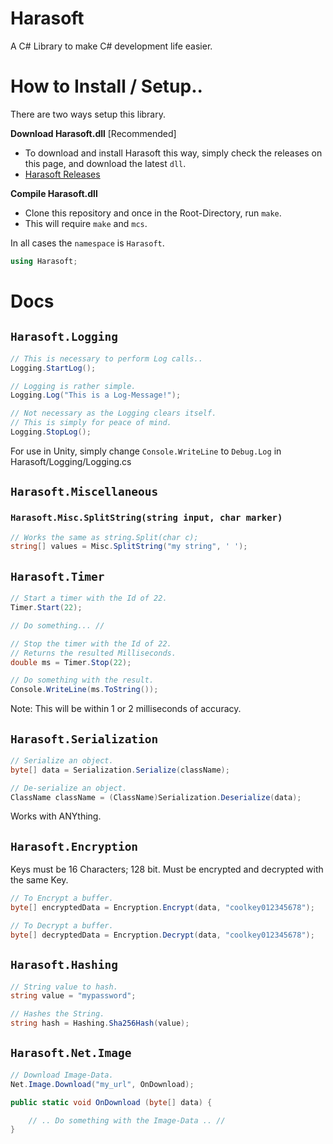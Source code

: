 # Harasoft
A C# Library to make C# development life easier.

# How to Install / Setup..

There are two ways setup this library.

**Download Harasoft.dll** [Recommended]
- To download and install Harasoft this way, simply check the releases on this page, and download the latest `dll`.
- [Harasoft Releases](https://github.com/harroo/Harasoft/releases)

**Compile Harasoft.dll**
- Clone this repository and once in the Root-Directory, run `make`.
- This will require `make` and `mcs`.

In all cases the `namespace` is `Harasoft`.
```cs
using Harasoft;
```

# Docs

## `Harasoft.Logging`
```cs
// This is necessary to perform Log calls..
Logging.StartLog();

// Logging is rather simple.
Logging.Log("This is a Log-Message!");

// Not necessary as the Logging clears itself.
// This is simply for peace of mind.
Logging.StopLog();
```
For use in Unity, simply change `Console.WriteLine` to `Debug.Log` in Harasoft/Logging/Logging.cs

## `Harasoft.Miscellaneous`

### `Harasoft.Misc.SplitString(string input, char marker)`
```cs
// Works the same as string.Split(char c);
string[] values = Misc.SplitString("my string", ' ');
```

## `Harasoft.Timer`
```cs
// Start a timer with the Id of 22.
Timer.Start(22);

// Do something... //

// Stop the timer with the Id of 22.
// Returns the resulted Milliseconds.
double ms = Timer.Stop(22);

// Do something with the result.
Console.WriteLine(ms.ToString());
```
Note: This will be within 1 or 2 milliseconds of accuracy.

## `Harasoft.Serialization`
```cs
// Serialize an object.
byte[] data = Serialization.Serialize(className);

// De-serialize an object.
ClassName className = (ClassName)Serialization.Deserialize(data);
```
Works with ANYthing.

## `Harasoft.Encryption`
Keys must be 16 Characters; 128 bit.
Must be encrypted and decrypted with the same Key.
```cs
// To Encrypt a buffer.
byte[] encryptedData = Encryption.Encrypt(data, "coolkey012345678");

// To Decrypt a buffer.
byte[] decryptedData = Encryption.Decrypt(data, "coolkey012345678");
```

## `Harasoft.Hashing`
```cs
// String value to hash.
string value = "mypassword";

// Hashes the String.
string hash = Hashing.Sha256Hash(value);
```

## `Harasoft.Net.Image`
```cs
// Download Image-Data.
Net.Image.Download("my_url", OnDownload);

public static void OnDownload (byte[] data) {

    // .. Do something with the Image-Data .. //
}
```
